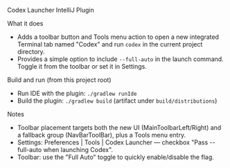 Codex Launcher IntelliJ Plugin

What it does
- Adds a toolbar button and Tools menu action to open a new integrated Terminal tab named "Codex" and run `codex` in the current project directory.
- Provides a simple option to include `--full-auto` in the launch command. Toggle it from the toolbar or set it in Settings.

Build and run (from this project root)
- Run IDE with the plugin: `./gradlew runIde`
- Build the plugin: `./gradlew build` (artifact under `build/distributions`)

Notes
- Toolbar placement targets both the new UI (MainToolbarLeft/Right) and a fallback group (NavBarToolBar), plus a Tools menu entry.
- Settings: Preferences | Tools | Codex Launcher — checkbox "Pass --full-auto when launching Codex".
- Toolbar: use the "Full Auto" toggle to quickly enable/disable the flag.
